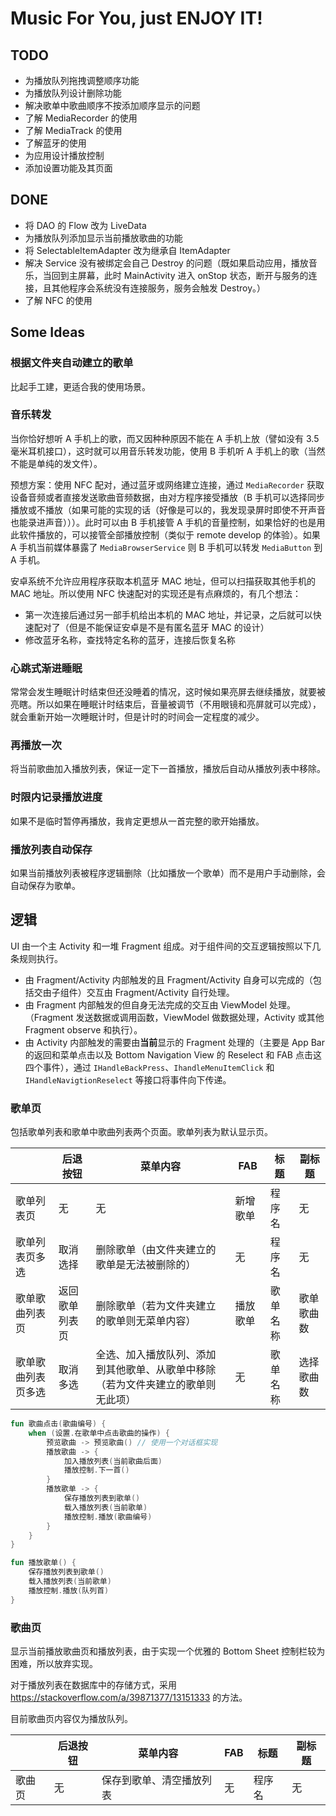 # Music For You, just ENJOY IT!

## TODO

- 为播放队列拖拽调整顺序功能
- 为播放队列设计删除功能
- 解决歌单中歌曲顺序不按添加顺序显示的问题
- 了解 MediaRecorder 的使用
- 了解 MediaTrack 的使用
- 了解蓝牙的使用
- 为应用设计播放控制
- 添加设置功能及其页面

## DONE

- 将 DAO 的 Flow 改为 LiveData
- 为播放队列添加显示当前播放歌曲的功能
- 将 SelectableItemAdapter 改为继承自 ItemAdapter
- 解决 Service 没有被绑定会自己 Destroy 的问题（既如果启动应用，播放音乐，当回到主屏幕，此时 MainActivity 进入 onStop 状态，断开与服务的连接，且其他程序会系统没有连接服务，服务会触发 Destroy。）
- 了解 NFC 的使用

## Some Ideas

### 根据文件夹自动建立的歌单

比起手工建，更适合我的使用场景。

### 音乐转发

当你恰好想听 A 手机上的歌，而又因种种原因不能在 A 手机上放（譬如没有 3.5 毫米耳机接口），这时就可以用音乐转发功能，使用 B 手机听 A 手机上的歌（当然不能是单纯的发文件）。

预想方案：使用 NFC 配对，通过蓝牙或网络建立连接，通过 `MediaRecorder` 获取设备音频或者直接发送歌曲音频数据，由对方程序接受播放（B 手机可以选择同步播放或不播放（如果可能的实现的话（好像是可以的，我发现录屏时即使不开声音也能录进声音）））。此时可以由 B 手机接管 A 手机的音量控制，如果恰好的也是用此软件播放的，可以接管全部播放控制（类似于 remote develop 的体验）。如果 A 手机当前媒体暴露了 `MediaBrowserService` 则 B 手机可以转发 `MediaButton` 到 A 手机。

安卓系统不允许应用程序获取本机蓝牙 MAC 地址，但可以扫描获取其他手机的 MAC 地址。所以使用 NFC 快速配对的实现还是有点麻烦的，有几个想法：

- 第一次连接后通过另一部手机给出本机的 MAC 地址，并记录，之后就可以快速配对了（但是不能保证安卓是不是有匿名蓝牙 MAC 的设计）
- 修改蓝牙名称，查找特定名称的蓝牙，连接后恢复名称

### 心跳式渐进睡眠

常常会发生睡眠计时结束但还没睡着的情况，这时候如果亮屏去继续播放，就要被亮瞎。所以如果在睡眠计时结束后，音量被调节（不用眼镜和亮屏就可以完成），就会重新开始一次睡眠计时，但是计时的时间会一定程度的减少。

### 再播放一次

将当前歌曲加入播放列表，保证一定下一首播放，播放后自动从播放列表中移除。

### 时限内记录播放进度

如果不是临时暂停再播放，我肯定更想从一首完整的歌开始播放。

### 播放列表自动保存

如果当前播放列表被程序逻辑删除（比如播放一个歌单）而不是用户手动删除，会自动保存为歌单。

## 逻辑

UI 由一个主 Activity 和一堆 Fragment 组成。对于组件间的交互逻辑按照以下几条规则执行。

- 由 Fragment/Activity 内部触发的且 Fragment/Activity 自身可以完成的（包括交由子组件）交互由 Fragment/Activity 自行处理。
- 由 Fragment 内部触发的但自身无法完成的交互由 ViewModel 处理。（Fragment 发送数据或调用函数，ViewModel 做数据处理，Activity 或其他 Fragment observe 和执行）。
- 由 Activity 内部触发的需要由**当前**显示的 Fragment 处理的（主要是 App Bar 的返回和菜单点击以及 Bottom Navigation View 的 Reselect 和 FAB 点击这四个事件），通过 `IHandleBackPress`、`IhandleMenuItemClick` 和 `IHandleNavigtionReselect` 等接口将事件向下传递。

### 歌单页

包括歌单列表和歌单中歌曲列表两个页面。歌单列表为默认显示页。

||后退按钮|菜单内容|FAB| 标题 | 副标题 |
| - | - | - | - | - | - |
| 歌单列表页 | 无 | 无 | 新增歌单 | 程序名 | 无 |
| 歌单列表页多选 | 取消选择 | 删除歌单（由文件夹建立的歌单是无法被删除的）| 无 | 程序名 | 无 |
| 歌单歌曲列表页 | 返回歌单列表页 | 删除歌单（若为文件夹建立的歌单则无菜单内容） | 播放歌单 | 歌单名称 | 歌单歌曲数 |
| 歌单歌曲列表页多选 | 取消多选 | 全选、加入播放队列、添加到其他歌单、从歌单中移除（若为文件夹建立的歌单则无此项）| 无 | 歌单名称 | 选择歌曲数 |

```kotlin
fun 歌曲点击(歌曲编号) {
    when (设置.在歌单中点击歌曲的操作) {
        预览歌曲 -> 预览歌曲() // 使用一个对话框实现
        播放歌曲 -> {
            加入播放列表(当前歌曲后面)
            播放控制.下一首()
        }
        播放歌单 -> {
            保存播放列表到歌单()
            载入播放列表(当前歌单)
            播放控制.播放(歌曲编号)
        }
    }
}

fun 播放歌单() {
    保存播放列表到歌单()
    载入播放列表(当前歌单)
    播放控制.播放(队列首)
}
```

### 歌曲页

显示当前播放歌曲页和播放列表，由于实现一个优雅的 Bottom Sheet 控制栏较为困难，所以放弃实现。

对于播放列表在数据库中的存储方式，采用 https://stackoverflow.com/a/39871377/13151333 的方法。

目前歌曲页内容仅为播放队列。

||后退按钮|菜单内容|FAB| 标题 | 副标题 |
| - | - | - | - | - | - |
| 歌曲页 | 无 | 保存到歌单、清空播放列表 | 无 | 程序名 | 无 |
